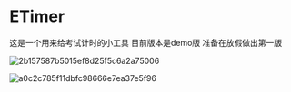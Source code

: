 # ETimer
这是一个用来给考试计时的小工具
目前版本是demo版
准备在放假做出第一版


![2b157587b5015ef8d25f5c6a2a75006](https://github.com/AWangDog/ETimer/assets/119655861/50dabebe-b7b0-42ef-b68e-9f4e1b25828f)


![a0c2c785f11dbfc98666e7ea37e5f96](https://github.com/AWangDog/ETimer/assets/119655861/e534a77d-09ca-4598-8da1-2f15a32b64cd)
